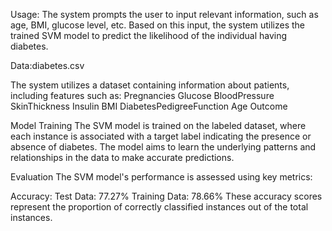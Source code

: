 Usage:
The system prompts the user to input relevant information, such as age, BMI, glucose level, etc. Based on this input, the system utilizes the trained SVM model to predict the likelihood of the individual having diabetes.

Data:diabetes.csv

The system utilizes a dataset containing information about patients, including features such as:
Pregnancies	Glucose	BloodPressure	SkinThickness	Insulin	BMI	DiabetesPedigreeFunction	Age	Outcome 

Model Training
The SVM model is trained on the labeled dataset, where each instance is associated with a target label indicating the presence or absence of diabetes. The model aims to learn the underlying patterns and relationships in the data to make accurate predictions.

Evaluation
The SVM model's performance is assessed using key metrics:

Accuracy:
Test Data: 77.27%
Training Data: 78.66%
These accuracy scores represent the proportion of correctly classified instances out of the total instances.


